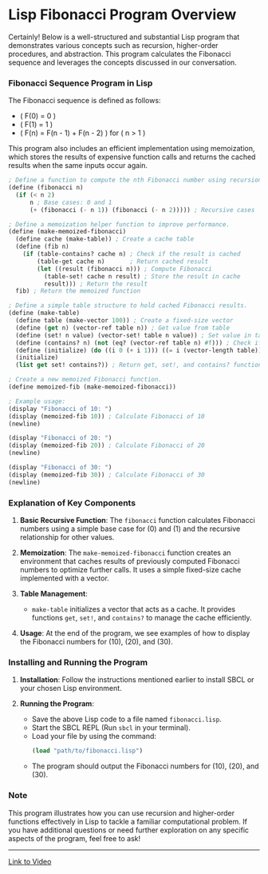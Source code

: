 # Lisp Fibonacci Program Overview

Certainly! Below is a well-structured and substantial Lisp program that demonstrates various concepts such as recursion, higher-order procedures, and abstraction. This program calculates the Fibonacci sequence and leverages the concepts discussed in our conversation.

### Fibonacci Sequence Program in Lisp

The Fibonacci sequence is defined as follows:
- \( F(0) = 0 \)
- \( F(1) = 1 \)
- \( F(n) = F(n - 1) + F(n - 2) \) for \( n > 1 \)

This program also includes an efficient implementation using memoization, which stores the results of expensive function calls and returns the cached results when the same inputs occur again.

```lisp
; Define a function to compute the nth Fibonacci number using recursion.
(define (fibonacci n)
  (if (< n 2)
      n ; Base cases: 0 and 1
      (+ (fibonacci (- n 1)) (fibonacci (- n 2))))) ; Recursive cases

; Define a memoization helper function to improve performance.
(define (make-memoized-fibonacci)
  (define cache (make-table)) ; Create a cache table
  (define (fib n)
    (if (table-contains? cache n) ; Check if the result is cached
        (table-get cache n)       ; Return cached result
        (let ((result (fibonacci n))) ; Compute Fibonacci
          (table-set! cache n result) ; Store the result in cache
          result))) ; Return the result
  fib) ; Return the memoized function

; Define a simple table structure to hold cached Fibonacci results.
(define (make-table)
  (define table (make-vector 100)) ; Create a fixed-size vector
  (define (get n) (vector-ref table n)) ; Get value from table
  (define (set! n value) (vector-set! table n value)) ; Set value in table
  (define (contains? n) (not (eq? (vector-ref table n) #f))) ; Check if value exists
  (define (initialize) (do ((i 0 (+ i 1))) ((= i (vector-length table))) (vector-set! table i #f))) ; Initialize table with #f
  (initialize)
  (list get set! contains?)) ; Return get, set!, and contains? functions

; Create a new memoized Fibonacci function.
(define memoized-fib (make-memoized-fibonacci))

; Example usage:
(display "Fibonacci of 10: ")
(display (memoized-fib 10)) ; Calculate Fibonacci of 10
(newline)

(display "Fibonacci of 20: ")
(display (memoized-fib 20)) ; Calculate Fibonacci of 20
(newline)

(display "Fibonacci of 30: ")
(display (memoized-fib 30)) ; Calculate Fibonacci of 30
(newline)
```

### Explanation of Key Components

1. **Basic Recursive Function**: The `fibonacci` function calculates Fibonacci numbers using a simple base case for \(0\) and \(1\) and the recursive relationship for other values.

2. **Memoization**: The `make-memoized-fibonacci` function creates an environment that caches results of previously computed Fibonacci numbers to optimize further calls. It uses a simple fixed-size cache implemented with a vector.

3. **Table Management**: 
   - `make-table` initializes a vector that acts as a cache. It provides functions `get`, `set!`, and `contains?` to manage the cache efficiently.

4. **Usage**: At the end of the program, we see examples of how to display the Fibonacci numbers for \(10\), \(20\), and \(30\).

### Installing and Running the Program

1. **Installation**:
   Follow the instructions mentioned earlier to install SBCL or your chosen Lisp environment.

2. **Running the Program**:
   - Save the above Lisp code to a file named `fibonacci.lisp`.
   - Start the SBCL REPL (Run `sbcl` in your terminal).
   - Load your file by using the command:
     ```lisp
     (load "path/to/fibonacci.lisp")
     ```
   - The program should output the Fibonacci numbers for \(10\), \(20\), and \(30\).

### Note
This program illustrates how you can use recursion and higher-order functions effectively in Lisp to tackle a familiar computational problem. If you have additional questions or need further exploration on any specific aspects of the program, feel free to ask!

---

[Link to Video](https://www.youtube.com/watch?v=2Op3QLzMgSY)